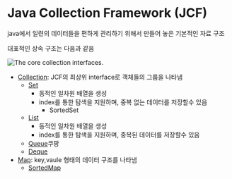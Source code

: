 # Java Collection Framework (JCF)
 java에서 일련의 데이터들을 편하게 관리하기 위해서 만들어 놓은 기본적인 자료 구조

대표적인 상속 구조는 다음과 같음

![The core collection interfaces.](http://docs.oracle.com/javase/tutorial/figures/collections/colls-coreInterfaces.gif)


* [Collection][Collection]: JCF의 최상위 interface로 객체들의 그룹을 나타냄
  - [Set][Set]
  	- 동적인 일차원 배열을 생성
  	- index를 통한 탐색을 지원하며, 중복 없는 데이터를 저장할수 있음
  		- SortedSet
  - [List][List]
  	- 동적인 일차원 배열을 생성
  	- index를 통한 탐색을 지원하며, 중복된 데이터를 저장할수 있음
  - [Queue][Queue]쿠팡
  - [Deque][Deque]
* [Map][Map]: key,vaule 형태의 데이터 구조를 나타냄
	- [SortedMap][SortedMap]


[Collection]: https://docs.oracle.com/javase/8/docs/api/java/util/Collection.html
[Set]: https://docs.oracle.com/javase/8/docs/api/java/util/Set.html
[List]: https://docs.oracle.com/javase/8/docs/api/java/util/List.html
[Queue]: https://docs.oracle.com/javase/8/docs/api/java/util/Queue.html
[Deque]: https://docs.oracle.com/javase/8/docs/api/java/util/Deque.html

[Map]: https://docs.oracle.com/javase/8/docs/api/java/util/Map.html
[SortedMap]: https://docs.oracle.com/javase/8/docs/api/java/util/Map.html